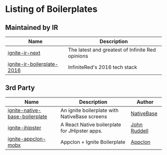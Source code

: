 # Listing of Boilerplates

## Maintained by IR

| Name | Description |
|------|-------------|
| [ignite-ir-next](https://github.com/infinitered/ignite-ir-next) | The latest and greatest of Infinite Red opinions |
| [ignite-ir-boilerplate-2016](https://github.com/infinitered/ignite-ir-boilerplate-2016) | InfiniteRed's 2016 tech stack |

## 3rd Party

| Name | Description | Author |
|------|-------------|--------|
| [ignite-native-base-boilerplate](https://github.com/infinitered/ignite-ir-next) | An ignite boilerplate with NativeBase screens | [NativeBase](https://github.com/GeekyAnts) |
| [ignite-jhipster](https://github.com/ruddell/ignite-jhipster) | A React Native boilerplate for JHipster apps. | [John Ruddell](https://github.com/ruddell) |
| [ignite-appclon-mobx](https://github.com/Appclon/ignite-appclon-mobx) | Appclon + Ignite Boilerplate | [Appclon](https://github.com/Appclon) |

